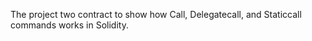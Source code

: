The project two contract to show how Call, Delegatecall, and Staticcall commands works in Solidity.
